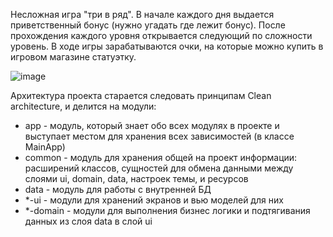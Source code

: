Несложная игра "три в ряд". В начале каждого дня выдается приветственный бонус (нужно угадать где лежит бонус). После прохождения каждого уровня открывается следующий по сложности уровень. В ходе игры зарабатываются очки, на которые можно купить в игровом магазине статуэтку.

![image](https://github.com/askosarygin/LuckyFuHottei/assets/77168356/10497666-62a4-491e-8f67-cec7d1f74a82)

Архитектура проекта старается следовать принципам Clean architecture, и делится на модули:

* app - модуль, который знает обо всех модулях в проекте и выступает местом для хранения всех зависимостей (в классе MainApp)
* common - модуль для хранения общей на проект информации: расширений классов, сущностей для обмена данными между слоями ui, domain, data, настроек темы, и ресурсов
* data - модуль для работы с внутренней БД
* *-ui - модули для хранений экранов и вью моделей для них
* *-domain - модули для выполнения бизнес логики и подтягивания данных из слоя data в слой ui
